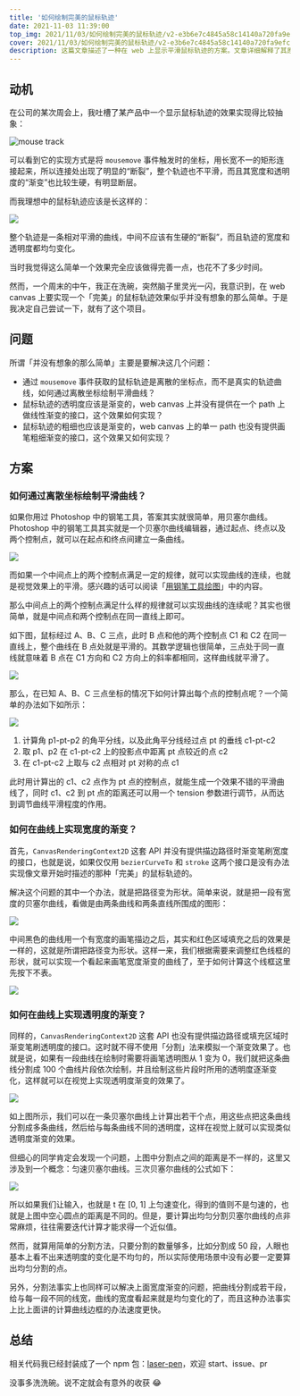 ```yaml
---
title: '如何绘制完美的鼠标轨迹'
date: 2021-11-03 11:39:00
top_img: 2021/11/03/如何绘制完美的鼠标轨迹/v2-e3b6e7c4845a58c14140a720fa9efc1a_1440w.png
cover: 2021/11/03/如何绘制完美的鼠标轨迹/v2-e3b6e7c4845a58c14140a720fa9efc1a_1440w.png
description: 这篇文章描述了一种在 web 上显示平滑鼠标轨迹的方案。文章详细解释了其原理及其中涉及到的部分数学公式，并提供了一个功能完善的在线 demo
---
```

## 动机

在公司的某次周会上，我吐槽了某产品中一个显示鼠标轨迹的效果实现得比较抽象：

![mouse track](450824-20211103113050942-169536436.png)

可以看到它的实现方式是将 `mousemove` 事件触发时的坐标，用长宽不一的矩形连接起来，所以连接处出现了明显的“断裂”，整个轨迹也不平滑，而且其宽度和透明度的“渐变”也比较生硬，有明显断层。

而我理想中的鼠标轨迹应该是长这样的：

![](450824-20211103113144254-1407946844.png)

整个轨迹是一条相对平滑的曲线，中间不应该有生硬的“断裂”，而且轨迹的宽度和透明度都均匀变化。

当时我觉得这么简单一个效果完全应该做得完善一点，也花不了多少时间。

然而，一个周末的中午，我正在洗碗，突然脑子里灵光一闪，我意识到，在 web canvas 上要实现一个「完美」的鼠标轨迹效果似乎并没有想象的那么简单。于是我决定自己尝试一下，就有了这个项目。

## 问题

所谓「并没有想象的那么简单」主要是要解决这几个问题：

- 通过 `mousemove` 事件获取的鼠标轨迹是离散的坐标点，而不是真实的轨迹曲线，如何通过离散坐标绘制平滑曲线？
- 鼠标轨迹的透明度应该是渐变的，web canvas 上并没有提供在一个 path 上做线性渐变的接口，这个效果如何实现？
- 鼠标轨迹的粗细也应该是渐变的，web canvas 上的单一 path 也没有提供画笔粗细渐变的接口，这个效果又如何实现？

## 方案

### 如何通过离散坐标绘制平滑曲线？

如果你用过 Photoshop 中的钢笔工具，答案其实就很简单，用贝塞尔曲线。Photoshop 中的钢笔工具其实就是一个贝塞尔曲线编辑器，通过起点、终点以及两个控制点，就可以在起点和终点间建立一条曲线。

![](450824-20211103113157560-1348677382.png)

而如果一个中间点上的两个控制点满足一定的规律，就可以实现曲线的连续，也就是视觉效果上的平滑。感兴趣的话可以阅读「[用钢笔工具绘图](https://helpx.adobe.com/cn/photoshop/using/drawing-pen-tools.html)」中的内容。

那么中间点上的两个控制点满足什么样的规律就可以实现曲线的连续呢？其实也很简单，就是中间点和两个控制点在同一直线上即可。

如下图，鼠标经过 A、B、C 三点，此时 B 点和他的两个控制点 C1 和 C2 在同一直线上，整个曲线在 B 点处就是平滑的。其数学逻辑也很简单，三点处于同一直线就意味着 B 点在 C1 方向和 C2 方向上的斜率都相同，这样曲线就平滑了。

![](450824-20211103113218568-490208878.png)


那么，在已知 A、B、C 三点坐标的情况下如何计算出每个点的控制点呢？一个简单的办法如下如所示：

![](450824-20211103113226520-815616596.png)

1. 计算角 p1-pt-p2 的角平分线，以及此角平分线经过点 pt 的垂线 c1-pt-c2
2. 取 p1、p2 在 c1-pt-c2 上的投影点中距离 pt 点较近的点 c2
3. 在 c1-pt-c2 上取与 c2 点相对 pt 对称的点 c1

此时用计算出的 c1、c2 点作为 pt 点的控制点，就能生成一个效果不错的平滑曲线了，同时 c1、c2 到 pt 点的距离还可以用一个 tension 参数进行调节，从而达到调节曲线平滑程度的作用。

### 如何在曲线上实现宽度的渐变？

首先，`CanvasRenderingContext2D` 这套 API 并没有提供描边路径时渐变笔刷宽度的接口，也就是说，如果仅仅用 `bezierCurveTo` 和 `stroke` 这两个接口是没有办法实现像文章开始时描述的那种「完美」的鼠标轨迹的。

解决这个问题的其中一个办法，就是把路径变为形状。简单来说，就是把一段有宽度的贝塞尔曲线，看做是由两条曲线和两条直线所围成的图形：

![](450824-20211103113239114-1152943908.png)

中间黑色的曲线用一个有宽度的画笔描边之后，其实和红色区域填充之后的效果是一样的，这就是所谓把路径变为形状。这样一来，我们根据需要来调整红色线框的形状，就可以实现一个看起来画笔宽度渐变的曲线了，至于如何计算这个线框这里先按下不表。

![](450824-20211103113246396-435845472.png)

### 如何在曲线上实现透明度的渐变？

同样的，`CanvasRenderingContext2D` 这套 API 也没有提供描边路径或填充区域时渐变笔刷透明度的接口。这时就不得不使用「分割」法来模拟一个渐变效果了。也就是说，如果有一段曲线在绘制时需要将画笔透明图从 1 变为 0，我们就把这条曲线分割成 100 个曲线片段依次绘制，并且绘制这些片段时所用的透明度逐渐变化，这样就可以在视觉上实现透明度渐变的效果了。

![](450824-20211103113255837-1966151171.png)

如上图所示，我们可以在一条贝塞尔曲线上计算出若干个点，用这些点把这条曲线分割成多条曲线，然后给与每条曲线不同的透明度，这样在视觉上就可以实现类似透明度渐变的效果。

但细心的同学肯定会发现一个问题，上图中分割点之间的距离是不一样的，这里又涉及到一个概念：匀速贝塞尔曲线。三次贝塞尔曲线的公式如下：

![](450824-20211103113305803-1090070574.png)

所以如果我们让输入，也就是 t 在 [0, 1] 上匀速变化，得到的值则不是匀速的，也就是上图中空心圆点的距离是不同的。但是，要计算出均匀分割贝塞尔曲线的点非常麻烦，往往需要迭代计算才能求得一个近似值。

然而，就算用简单的分割方法，只要分割的数量够多，比如分割成 50 段，人眼也基本上看不出来透明度的变化是不均匀的，所以实际使用场景中没有必要一定要算出均匀分割的点。

另外，分割法事实上也同样可以解决上面宽度渐变的问题，把曲线分割成若干段，给与每一段不同的线宽，曲线的宽度看起来就是均匀变化的了，而且这种办法事实上比上面讲的计算曲线边框的办法速度更快。

## 总结
相关代码我已经封装成了一个 npm 包：[laser-pen](https://github.com/SilentTiger/laser-pen)，欢迎 start、issue、pr

没事多洗洗碗。说不定就会有意外的收获 😂